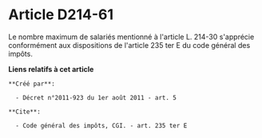 # Article D214-61

Le nombre maximum de salariés mentionné à l'article L. 214-30 s'apprécie conformément aux dispositions de l'article 235 ter E
du code général des impôts.

**Liens relatifs à cet article**

	**Créé par**:

	  - Décret n°2011-923 du 1er août 2011 - art. 5

	**Cite**:

	  - Code général des impôts, CGI. - art. 235 ter E
